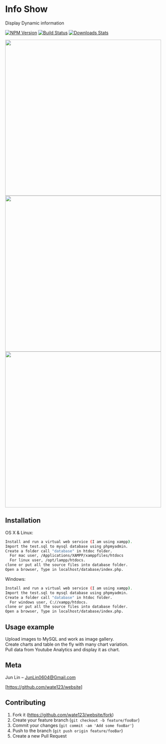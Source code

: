 # Info Show
Display Dynamic information

[![NPM Version][npm-image]][npm-url]
[![Build Status][travis-image]][travis-url]
[![Downloads Stats][npm-downloads]][npm-url]

<img src="https://github.com/wate123/website/blob/master/screenshot/Capture1.PNG" width="500">
<img src="https://github.com/wate123/website/blob/master/screenshot/Capture2.PNG" width="500">
<img src="https://github.com/wate123/website/blob/master/screenshot/Capture3.PNG" width="500">

## Installation

OS X & Linux:

```sh
Install and run a virtual web service (I am using xampp).
Import the test.sql to mysql database using phpmyadmin.
Create a folder call "database" in htdoc folder.
  For mac user, /Applications/XAMPP/xamppfiles/htdocs 
  For linux user, /opt/lampp/htdocs.
clone or put all the source files into database folder.
Open a browser, Type in localhost/database/index.php.
```

Windows:

```sh
Install and run a virtual web service (I am using xampp).
Import the test.sql to mysql database using phpmyadmin.
Create a folder call "database" in htdoc folder.
  For windows user, C://xampp/htdocs.
clone or put all the source files into database folder.
Open a browser, Type in localhost/database/index.php.
```

## Usage example
Upload images to MySQL and work as image gallery.<br/>
Create charts and table on the fly with many chart variation.<br/>
Pull data from Youtube Analytics and display it as chart.<br/>

## Meta

Jun Lin – JunLin0604@Gmail.com

[https://github.com/wate123/website]

## Contributing

1. Fork it (<https://github.com/wate123/website/fork>)
2. Create your feature branch (`git checkout -b feature/fooBar`)
3. Commit your changes (`git commit -am 'Add some fooBar'`)
4. Push to the branch (`git push origin feature/fooBar`)
5. Create a new Pull Request

<!-- Markdown link & img dfn's -->
[npm-image]: https://img.shields.io/npm/v/datadog-metrics.svg?style=flat-square
[npm-url]: https://npmjs.org/package/datadog-metrics
[npm-downloads]: https://img.shields.io/npm/dm/datadog-metrics.svg?style=flat-square
[travis-image]: https://img.shields.io/travis/dbader/node-datadog-metrics/master.svg?style=flat-square
[travis-url]: https://travis-ci.org/dbader/node-datadog-metrics

